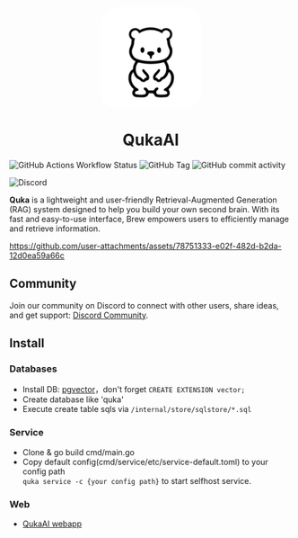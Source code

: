 <p align="center">
 <img align="center" src="https://raw.githubusercontent.com/quka-ai/quka-ai/main/assets/logo.jpg" height="180" style="border-radius: 30px"/>
 <h1 align="center">
  QukaAI
 </h1>
</p>

![GitHub Actions Workflow Status](https://img.shields.io/github/actions/workflow/status/quka-ai/quka-ai/ghcr.yml)
![GitHub Tag](https://img.shields.io/github/v/tag/quka-ai/quka-ai)
![GitHub commit activity](https://img.shields.io/github/commit-activity/m/quka-ai/quka-ai)

![Discord](https://img.shields.io/discord/1293497229096521768?logo=discord&logoColor=white)

**Quka** is a lightweight and user-friendly Retrieval-Augmented Generation (RAG) system designed to help you build your own second brain. With its fast and easy-to-use interface, Brew empowers users to efficiently manage and retrieve information.

https://github.com/user-attachments/assets/78751333-e02f-482d-b2da-12d0ea59a66c

## Community

Join our community on Discord to connect with other users, share ideas, and get support: [Discord Community](https://discord.gg/YGrbmbCVRF).

## Install

### Databases

- Install DB: [pgvector](https://github.com/pgvector/pgvector)，don't forget `CREATE EXTENSION vector;`
- Create database like 'quka'
- Execute create table sqls via `/internal/store/sqlstore/*.sql`

### Service

- Clone & go build cmd/main.go
- Copy default config(cmd/service/etc/service-default.toml) to your config path  
  `quka service -c {your config path}` to start selfhost service.

### Web

- [QukaAI webapp](https://github.com/quka-ai/webapp)
